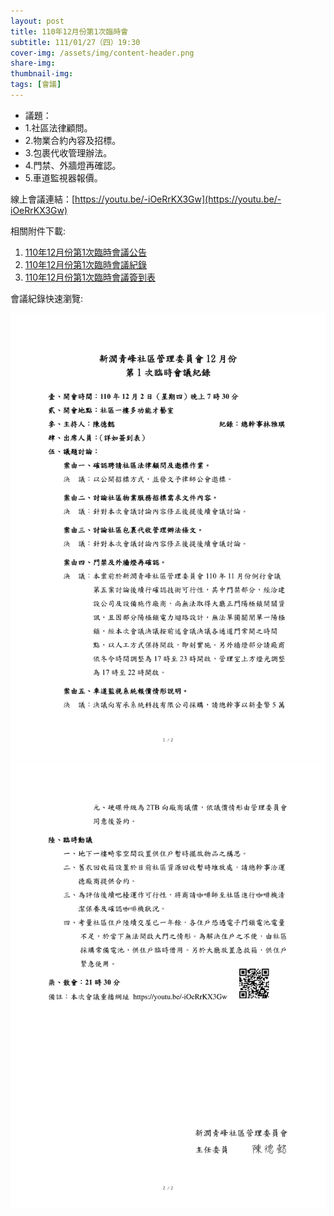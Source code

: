 ```yaml
---
layout: post
title: 110年12月份第1次臨時會
subtitle: 111/01/27（四）19:30
cover-img: /assets/img/content-header.png
share-img: 
thumbnail-img:
tags: [會議]
---
```


- 議題：
- 1.社區法律顧問。
- 2.物業合約內容及招標。
- 3.包裹代收管理辦法。
- 4.門禁、外牆燈再確認。
- 5.車道監視器報價。

線上會議連結：[https://youtu.be/-iOeRrKX3Gw](https://youtu.be/-iOeRrKX3Gw)

相關附件下載:

1. [110年12月份第1次臨時會議公告](../assets/post/20211202/110年12月份第1次臨時會議公告.pdf)
2. [110年12月份第1次臨時會議紀錄](../assets/post/20211202/110年12月份第1次臨時會議紀錄.pdf)
3. [110年12月份第1次臨時會議簽到表](../assets/post/20211202/110年12月份第1次臨時會議簽到表.pdf)

會議紀錄快速瀏覽:

![](../assets/post/20211202/meeting-minutes-01.png)
![](../assets/post/20211202/meeting-minutes-02.png)